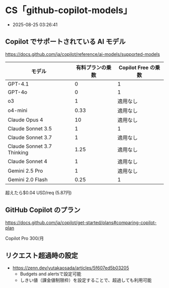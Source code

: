
# CS「github-copilot-models」

- 2025-08-25 03:26:41

## Copilot でサポートされている AI モデル

https://docs.github.com/ja/copilot/reference/ai-models/supported-models

| モデル                     | 有料プランの乗数 | Copilot Free の乗数 |
|----------------------------|----------------|------------------|
| GPT-4.1                    | 0              | 1                |
| GPT-4o                     | 0              | 1                |
| o3                         | 1              | 適用なし         |
| o4-mini                    | 0.33           | 適用なし         |
| Claude Opus 4              | 10             | 適用なし         |
| Claude Sonnet 3.5          | 1              | 1                |
| Claude Sonnet 3.7          | 1              | 適用なし         |
| Claude Sonnet 3.7 Thinking | 1.25           | 適用なし         |
| Claude Sonnet 4            | 1              | 適用なし         |
| Gemini 2.5 Pro             | 1              | 適用なし         |
| Gemini 2.0 Flash           | 0.25           | 1                |

超えたら$0.04 USD/req (5.87円)


## GitHub Copilot のプラン

https://docs.github.com/ja/copilot/get-started/plans#comparing-copilot-plan

Copilot Pro 300/月

## リクエスト超過時の設定

- https://zenn.dev/yutakaosada/articles/5f607ed5b03205
    - Budgets and alertsで設定可能
    - しきい値（課金値制限枠）を設定することで、超過しても利用可能


